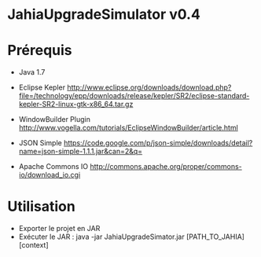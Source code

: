 # JahiaUpgradeSimulator v0.4

Prérequis
========

* Java 1.7

* Eclipse Kepler
http://www.eclipse.org/downloads/download.php?file=/technology/epp/downloads/release/kepler/SR2/eclipse-standard-kepler-SR2-linux-gtk-x86_64.tar.gz

* WindowBuilder Plugin
http://www.vogella.com/tutorials/EclipseWindowBuilder/article.html

* JSON Simple
https://code.google.com/p/json-simple/downloads/detail?name=json-simple-1.1.1.jar&can=2&q=

* Apache Commons IO
http://commons.apache.org/proper/commons-io/download_io.cgi

Utilisation
========

- Exporter le projet en JAR
- Exécuter le JAR : java -jar JahiaUpgradeSimator.jar \[PATH_TO_JAHIA] [context]
